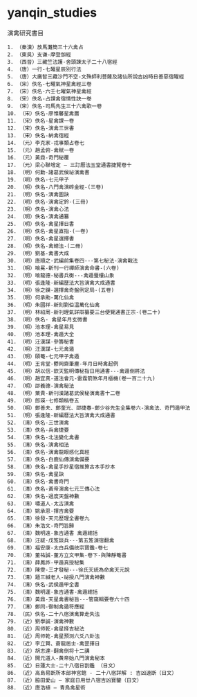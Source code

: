 # yanqin_studies
演禽研究書目

    1. （秦漢）放馬灘簡三十六禽占
    2. （東吳）支谦-摩登伽經
    3. （西晉）三藏竺法護-舍頭諫太子二十八宿經
    4. （唐）一行-七曜星辰別行法
    5. （唐）大廣智三藏沙門不空-文殊師利菩薩及諸仙所說吉凶時日善惡宿曜經
    6. （宋）佚名-七曜氣神星禽經三卷
    7. （宋）佚名-六壬七曜氣神星禽經
    8. （宋）佚名-占課禽宿情性訣一卷
    9. （宋）佚名-司馬先生三十六禽歌一卷
    10. （宋）佚名-廖惟馨星禽曆
    11. （宋）佚名-星禽課一卷
    12. （宋）佚名-演禽三世書
    13. （宋）佚名-納禽宿經
    14. （元）李克家-戎事類占卷七
    15. （元）趙孟俯-禽賦一卷
    16. （元）黃鼎-奇門秘覆
    17. （元）梁心聯增定 – 三訂曆法玉堂通書捷覽卷十
    18. （明）何勳-諸葛武侯祕演禽書
    19. （明）佚名-七元甲子
    20. （明）佚名-八門禽演碎金經-(三卷)
    21. （明）佚名-演禽圖訣
    22. （明）佚名-演禽定鈐-(三冊)
    23. （明）佚名-演禽心法
    24. （明）佚名-演禽通纂
    25. （明）佚名-禽星擇日書
    26. （明）佚名-禽星直指-(一卷)
    27. （明）佚名-禽星選擇書
    28. （明）佚名-禽總法-(二冊)
    29. （明）劉基-禽書大成
    30. （明）唐順之-武編前集卷四---第七秘法-演禽戰法
    31. （明）喻冕-新刊一行禪師演禽命書-(六卷)
    32. （明）喻龍德-秘書兵衡---禽遁蜃樓山象
    33. （明）張逢隆-新編歴法大旨演禽大成通書
    34. （明）徐之鏌-選擇禽奇盤例定局-(五卷)
    35. （明）何承勛-萬化仙禽
    36. （明）朱國祥-新刻劉伯溫萬化仙禽
    37. （明）林紹周-新刊理氣詳辯纂要三台便覽通書正宗-(卷二十)
    38. （明）佚名- 禽星年月玄微書
    39. （明）池本理-禽星易見
    40. （明）池本理-禽遁大全
    41. （明）汪漢謀-參籌秘書
    42. （明）汪漢謀-七元禽遁
    43. （明）頤菴-七元甲子禽遁
    44. （明）王肯堂-鬱岡齋筆塵-年月日時禽起例
    45. （明）胡以信-欽天監明傳秘指日用通書---禽遁倒將法
    46. （明）趙宜真-道法會元-雷霆箭煞年月樞機(卷一百二十九)
    47. （明）邵義德-演禽秘法
    48. （明）葉貴-新刊漢諸葛武侯秘演禽書十二卷
    49. （明）郎瑛-七修類稿卷五
    50. （明）鄭善夫、鄭奎光、邵捷春-鄭少谷先生全集卷六-演禽法、奇門遁甲法
    51. （明）張逢隆-新編曆法大旨演禽大成通書 
    52. （清）佚名-三世演禽
    53. （清）佚名-兵禽捷要
    54. （清）佚名-北法變化禽書
    55. （清）佚名-演禽相法
    56. （清）佚名-演禽龍眼感化真經
    57. （清）佚名-白鹿仙傳演禽備要
    58. （清）佚名-禽星手抄星宿推算古本手抄本
    59. （清）佚名-禽星訣
    60. （清）佚名-禽書奇門
    61. （清）佚名-黃帝演禽七元三傳心法
    62. （清）佚名-過度天盤神數
    63. （清）嘯道人-太古演禽
    64. （清）姚承恩-擇吉禽要
    65. （清）徐發-天元歷理全書卷九
    66. （清）朱浩文-奇門旨歸
    67. （清）魏明遠-象吉通書 禽遁總括
    68. （清）汪紱-戊笈談兵---第五笈演宿翻禽
    69. （清）福安康-太白兵備统宗寶鑑-卷七
    70. （清）董祐誠-董方立文甲集-卷下-與陳靜菴書
    71. （清）薛鳳祚-甲遁真授秘集
    72. （清）陳雯-三才發秘---徐氏天統為命禽天元說
    73. （清）題三緘老人-祕授八門演禽神數
    74. （清）佚名-武侯遁甲全書
    75. （清）魏明運-象吉通書-禽遁總括
    76. （清）黃鼎-天星禽書秘旨---管窺輯要卷六十四
    77. （清）鄭同-御制禽遁符應經
    78. （民）佚名-二十八宿演禽算走失法
    79. （近）劉學誠-演禽神數
    80. （近）周师乾-禽星择吉秘法
    81. （近）周师乾-禽星预测六爻八卦法
    82. （近）李立賢、蒼龍居士-禽罡擇日
    83. （近）胡志達-翻禽倒将十二講
    84. （近）開元道人-黄帝始八門演禽秘本
    85. （近）日蓮大士-二十八宿日割鑑 （日文）
    86. （近）高島易断所本部神宮館 - 二十八宿詳解 : 吉凶速断（日文）
    87. （近）脇田愛山 – 家庭日用廿八宿吉凶寶鑒（日文）
    88. （近）唐浩植 – 青鳥禽星術
